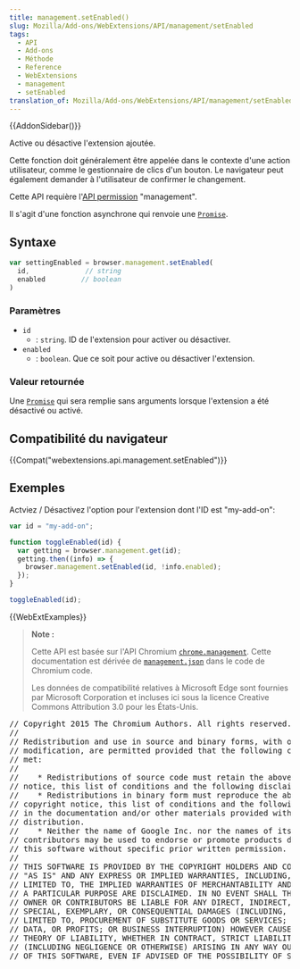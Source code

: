 ```yaml
---
title: management.setEnabled()
slug: Mozilla/Add-ons/WebExtensions/API/management/setEnabled
tags:
  - API
  - Add-ons
  - Méthode
  - Reference
  - WebExtensions
  - management
  - setEnabled
translation_of: Mozilla/Add-ons/WebExtensions/API/management/setEnabled
---
```

{{AddonSidebar()}}

Active ou désactive l'extension ajoutée.

Cette fonction doit généralement être appelée dans le contexte d'une action utilisateur, comme le gestionnaire de clics d'un bouton. Le navigateur peut également demander à l'utilisateur de confirmer le changement.

Cette API requière l'[API permission](/fr/Add-ons/WebExtensions/manifest.json/permissions) "management".

Il s'agit d'une fonction asynchrone qui renvoie une [`Promise`](/fr/docs/Web/JavaScript/Reference/Objets_globaux/Promise).

## Syntaxe

```js
var settingEnabled = browser.management.setEnabled(
  id,              // string
  enabled         // boolean
)
```

### Paramètres

- `id`
  - : `string`. ID de l'extension pour activer ou désactiver.
- `enabled`
  - : `boolean`. Que ce soit pour active ou désactiver l'extension.

### Valeur retournée

Une [`Promise`](/fr/docs/Web/JavaScript/Reference/Objets_globaux/Promisee) qui sera remplie sans arguments lorsque l'extension a été désactivé ou activé.

## Compatibilité du navigateur

{{Compat("webextensions.api.management.setEnabled")}}

## Exemples

Actviez / Désactivez l'option pour l'extension dont l'ID est "my-add-on":

```js
var id = "my-add-on";

function toggleEnabled(id) {
  var getting = browser.management.get(id);
  getting.then((info) => {
    browser.management.setEnabled(id, !info.enabled);
  });
}

toggleEnabled(id);
```

{{WebExtExamples}}

> **Note :**
>
> Cette API est basée sur l'API Chromium [`chrome.management`](https://developer.chrome.com/extensions/management). Cette documentation est dérivée de [`management.json`](https://chromium.googlesource.com/chromium/src/+/master/extensions/common/api/management.json) dans le code de Chromium code.
>
> Les données de compatibilité relatives à Microsoft Edge sont fournies par Microsoft Corporation et incluses ici sous la licence Creative Commons Attribution 3.0 pour les États-Unis.

<div class="hidden"><pre>// Copyright 2015 The Chromium Authors. All rights reserved.
//
// Redistribution and use in source and binary forms, with or without
// modification, are permitted provided that the following conditions are
// met:
//
//    * Redistributions of source code must retain the above copyright
// notice, this list of conditions and the following disclaimer.
//    * Redistributions in binary form must reproduce the above
// copyright notice, this list of conditions and the following disclaimer
// in the documentation and/or other materials provided with the
// distribution.
//    * Neither the name of Google Inc. nor the names of its
// contributors may be used to endorse or promote products derived from
// this software without specific prior written permission.
//
// THIS SOFTWARE IS PROVIDED BY THE COPYRIGHT HOLDERS AND CONTRIBUTORS
// "AS IS" AND ANY EXPRESS OR IMPLIED WARRANTIES, INCLUDING, BUT NOT
// LIMITED TO, THE IMPLIED WARRANTIES OF MERCHANTABILITY AND FITNESS FOR
// A PARTICULAR PURPOSE ARE DISCLAIMED. IN NO EVENT SHALL THE COPYRIGHT
// OWNER OR CONTRIBUTORS BE LIABLE FOR ANY DIRECT, INDIRECT, INCIDENTAL,
// SPECIAL, EXEMPLARY, OR CONSEQUENTIAL DAMAGES (INCLUDING, BUT NOT
// LIMITED TO, PROCUREMENT OF SUBSTITUTE GOODS OR SERVICES; LOSS OF USE,
// DATA, OR PROFITS; OR BUSINESS INTERRUPTION) HOWEVER CAUSED AND ON ANY
// THEORY OF LIABILITY, WHETHER IN CONTRACT, STRICT LIABILITY, OR TORT
// (INCLUDING NEGLIGENCE OR OTHERWISE) ARISING IN ANY WAY OUT OF THE USE
// OF THIS SOFTWARE, EVEN IF ADVISED OF THE POSSIBILITY OF SUCH DAMAGE.
</pre></div>
